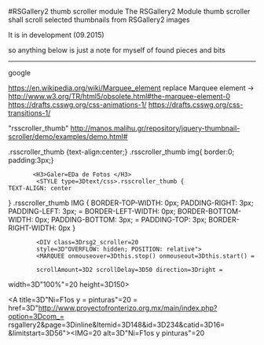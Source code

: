 #RSGallery2 thumb scroller module
The RSGallery2 Module thumb scroller shall scroll selected thumbnails from RSGallery2 images 

It is in development (09.2015)

so anything below is just a note for myself of found pieces and bits

---

google

https://en.wikipedia.org/wiki/Marquee_element
replace Marquee element -> http://www.w3.org/TR/html5/obsolete.html#the-marquee-element-0
https://drafts.csswg.org/css-animations-1/
https://drafts.csswg.org/css-transitions-1/


"rsscroller_thumb"
http://manos.malihu.gr/repository/jquery-thumbnail-scroller/demo/examples/demo.html#

.rsscroller_thumb {text-align:center;} .rsscroller_thumb img{ border:0; padding:3px;}

           <H3>Galer=EDa de Fotos </H3>
            <STYLE type=3Dtext/css>.rsscroller_thumb {
	TEXT-ALIGN: center
}
.rsscroller_thumb IMG {
	BORDER-TOP-WIDTH: 0px; PADDING-RIGHT: 3px; PADDING-LEFT: 3px; =
BORDER-LEFT-WIDTH: 0px; BORDER-BOTTOM-WIDTH: 0px; PADDING-BOTTOM: 3px; =
PADDING-TOP: 3px; BORDER-RIGHT-WIDTH: 0px
}
</STYLE>

            <DIV class=3Drsg2_scroller=20
            style=3D"OVERFLOW: hidden; POSITION: relative">
            <MARQUEE onmouseover=3Dthis.stop() onmouseout=3Dthis.start() =

            scrollAmount=3D2 scrollDelay=3D50 direction=3Dright =
width=3D"100%"=20
            height=3D150>
            <DIV class=3Drsscroller_thumb><A title=3D"Ni=F1os y =
pinturas"=20
            =
href=3D"http://www.proyectofronterizo.org.mx/main/index.php?option=3Dcom_=
rsgallery2&amp;page=3Dinline&amp;Itemid=3D148&amp;id=3D234&amp;catid=3D16=
&amp;limitstart=3D56"><IMG=20
            alt=3D"Ni=F1os y pinturas"=20
 

